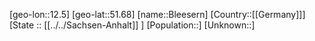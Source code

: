 ﻿---
location: [51.68,12.5]
type: City
tags:
- geo/City


SpocWebEntityId: 29230
isDeleted: false
confidential: public

---
[geo-lon::12.5]
[geo-lat::51.68]
[name::Bleesern]
[Country::[[Germany]]]
[State :: [[../../Sachsen-Anhalt]] ]
[Population::]
[Unknown::]

